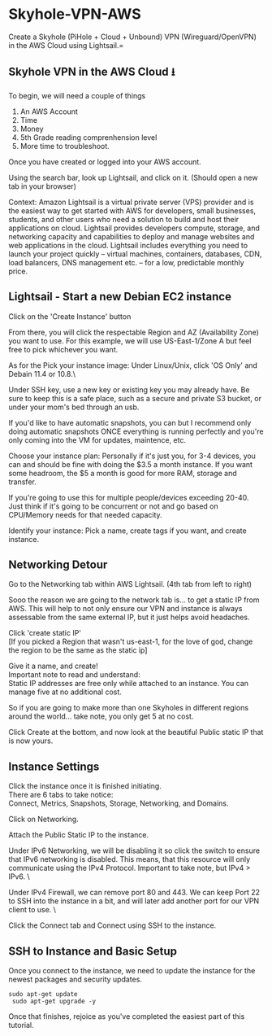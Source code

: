 # Skyhole-VPN-AWS
Create a Skyhole (PiHole + Cloud + Unbound) VPN (Wireguard/OpenVPN) in the AWS Cloud using Lightsail.=

## Skyhole VPN in the AWS Cloud &#11123;

To begin, we will need a couple of things

1. An AWS Account
2. Time
3. Money
4. 5th Grade reading comprenhension level
5. More time to troubleshoot.

Once you have created or logged into your AWS account.

Using the search bar, look up Lightsail, and click on it. (Should open a new tab in your browser)

Context: Amazon Lightsail is a virtual private server (VPS) provider and is the easiest way to get started with AWS for developers, small businesses, students, and other users who need a solution to build and host their applications on cloud. Lightsail provides developers compute, storage, and networking capacity and capabilities to deploy and manage websites and web applications in the cloud. Lightsail includes everything you need to launch your project quickly – virtual machines, containers, databases, CDN, load balancers, DNS management etc. – for a low, predictable monthly price. <br>

## Lightsail - Start a new Debian EC2 instance

Click on the 'Create Instance' button

From there, you will click the respectable Region and AZ (Availability Zone) you want to use. For this example, we will use US-East-1/Zone A but feel free to pick whichever you want.

As for the Pick your instance image:
Under Linux/Unix, click 'OS Only' and Debain 11.4 or 10.8.\

Under SSH key, use a new key or existing key you may already have. Be sure to keep this is a safe place, such as a secure and private S3 bucket, or under your mom's bed through an usb. 

If you'd like to have automatic snapshots, you can but I recommend only doing automatic snapshots ONCE everything is running perfectly and you're only coming into the VM for updates, maintence, etc.

Choose your instance plan:
Personally if it's just you, for 3-4 devices, you can and should be fine with doing the $3.5 a month instance. If you want some headroom, the $5 a month is good for more RAM, storage and transfer. 

If you're going to use this for multiple people/devices exceeding 20-40. Just think if it's going to be concurrent or not and go based on CPU/Memory needs for that needed capacity.

Identify your instance:
Pick a name, create tags if you want, and create instance.

## Networking Detour
Go to the Networking tab within AWS Lightsail. (4th tab from left to right)

Sooo the reason we are going to the network tab is... to get a static IP from AWS. This will help to not only ensure our VPN and instance is always assessable from the same external IP, but it just helps avoid headaches.

Click 'create static IP'\
[If you picked a Region that wasn't us-east-1, for the love of god, change the region to be the same as the static ip]

Give it a name, and create! \
Important note to read and understand: \
Static IP addresses are free only while attached to an instance. You can manage five at no additional cost.

So if you are going to make more than one Skyholes in different regions around the world... take note, you only get 5 at no cost.

Click Create at the bottom, and now look at the beautiful Public static IP that is now yours.

## Instance Settings

Click the instance once it is finished initiating. \
There are 6 tabs to take notice: \
Connect, Metrics, Snapshots, Storage, Networking, and Domains.

Click on Networking.

Attach the Public Static IP to the instance.

Under IPv6 Networking, we will be disabling it so click the switch to ensure that IPv6 networking is disabled. This means, that this resource will only communicate using the IPv4 Protocol. Important to take note, but IPv4 > IPv6. \

Under IPv4 Firewall, we can remove port 80 and 443. We can keep Port 22 to SSH into the instance in a bit, and will later add another port for our VPN client to use. \

Click the Connect tab and Connect using SSH to the instance.

## SSH to Instance and Basic Setup

Once you connect to the instance, we need to update the instance for the newest packages and security updates. 

<code>sudo apt-get update<br>
sudo apt-get upgrade -y</code> 

Once that finishes, rejoice as you've completed the easiest part of this tutorial.
